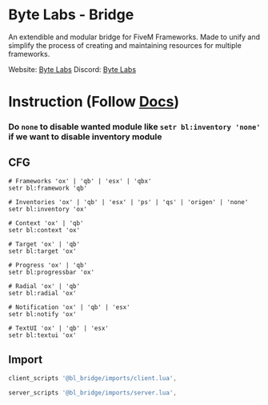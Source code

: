 # Byte Labs - Bridge
An extendible and modular bridge for FiveM Frameworks. Made to unify and simplify the process of creating and maintaining resources for multiple frameworks.

Website: [Byte Labs](https://byte-labs.net)
Discord: [Byte Labs](https://discord.gg/fqsqSjZfxE)

# Instruction (Follow [Docs](https://docs.byte-labs.net/bl_bridge))

### Do `none` to disable wanted module like `setr bl:inventory 'none'` if we want to disable inventory module
## CFG
``` 
# Frameworks 'ox' | 'qb' | 'esx' | 'qbx'
setr bl:framework 'qb' 

# Inventories 'ox' | 'qb' | 'esx' | 'ps' | 'qs' | 'origen' | 'none'
setr bl:inventory 'ox'

# Context 'ox' | 'qb'
setr bl:context 'ox'

# Target 'ox' | 'qb'
setr bl:target 'ox'

# Progress 'ox' | 'qb'
setr bl:progressbar 'ox'

# Radial 'ox' | 'qb'
setr bl:radial 'ox'

# Notification 'ox' | 'qb' | 'esx'
setr bl:notify 'ox'

# TextUI 'ox' | 'qb' | 'esx'
setr bl:textui 'ox'
```

## Import 
```lua
client_scripts '@bl_bridge/imports/client.lua',

server_scripts '@bl_bridge/imports/server.lua',
```

